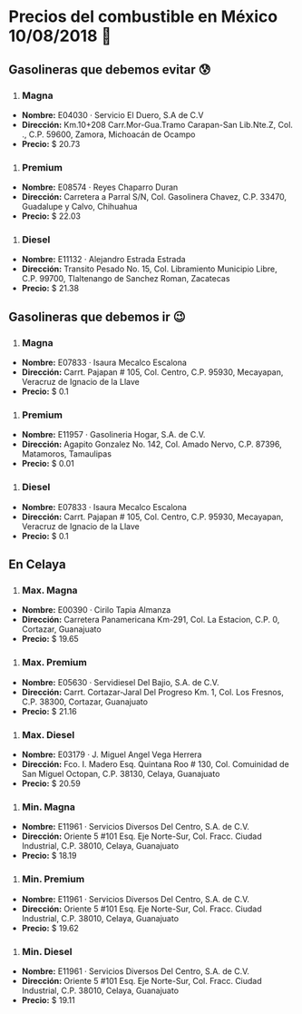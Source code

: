 # Precios del combustible en México 10/08/2018 :car:

## Gasolineras que debemos evitar :cold_sweat:
1. ### Magna
  * **Nombre:** E04030 · Servicio El Duero, S.A de C.V
  * **Dirección:** Km.10+208 Carr.Mor-Gua.Tramo Carapan-San Lib.Nte.Z, Col. ., C.P. 59600, Zamora, Michoacán de Ocampo
  * **Precio:** $ 20.73

1. ### Premium
  * **Nombre:** E08574 · Reyes Chaparro Duran
  * **Dirección:** Carretera a Parral S/N, Col. Gasolinera Chavez, C.P. 33470, Guadalupe y Calvo, Chihuahua
  * **Precio:** $ 22.03

1. ### Diesel
  * **Nombre:** E11132 · Alejandro Estrada Estrada
  * **Dirección:** Transito Pesado No. 15, Col. Libramiento Municipio Libre, C.P. 99700, Tlaltenango de Sanchez Roman, Zacatecas
  * **Precio:** $ 21.38


## Gasolineras que debemos ir :wink:
1. ### Magna
  * **Nombre:** E07833 · Isaura Mecalco Escalona
  * **Dirección:** Carrt. Pajapan # 105, Col. Centro, C.P. 95930, Mecayapan, Veracruz de Ignacio de la Llave
  * **Precio:** $ 0.1

1. ### Premium
  * **Nombre:** E11957 · Gasolineria Hogar, S.A. de C.V.
  * **Dirección:** Agapito Gonzalez No. 142, Col. Amado Nervo, C.P. 87396, Matamoros, Tamaulipas
  * **Precio:** $ 0.01

1. ### Diesel
  * **Nombre:** E07833 · Isaura Mecalco Escalona
  * **Dirección:** Carrt. Pajapan # 105, Col. Centro, C.P. 95930, Mecayapan, Veracruz de Ignacio de la Llave
  * **Precio:** $ 0.1


## En Celaya
1. ### Max. Magna
  * **Nombre:** E00390 · Cirilo Tapia Almanza
  * **Dirección:** Carretera Panamericana Km-291, Col. La Estacion, C.P. 0, Cortazar, Guanajuato
  * **Precio:** $ 19.65

1. ### Max. Premium
  * **Nombre:** E05630 · Servidiesel Del Bajio, S.A. de C.V.
  * **Dirección:** Carrt. Cortazar-Jaral Del Progreso Km. 1, Col. Los Fresnos, C.P. 38300, Cortazar, Guanajuato
  * **Precio:** $ 21.16

1. ### Max. Diesel
  * **Nombre:** E03179 · J. Miguel Angel Vega Herrera
  * **Dirección:** Fco. I. Madero Esq. Quintana Roo # 130, Col. Comuinidad de San Miguel Octopan, C.P. 38130, Celaya, Guanajuato
  * **Precio:** $ 20.59

1. ### Min. Magna
  * **Nombre:** E11961 · Servicios Diversos Del Centro, S.A. de C.V.
  * **Dirección:** Oriente 5 #101 Esq. Eje Norte-Sur, Col. Fracc. Ciudad Industrial, C.P. 38010, Celaya, Guanajuato
  * **Precio:** $ 18.19

1. ### Min. Premium
  * **Nombre:** E11961 · Servicios Diversos Del Centro, S.A. de C.V.
  * **Dirección:** Oriente 5 #101 Esq. Eje Norte-Sur, Col. Fracc. Ciudad Industrial, C.P. 38010, Celaya, Guanajuato
  * **Precio:** $ 19.62

1. ### Min. Diesel
  * **Nombre:** E11961 · Servicios Diversos Del Centro, S.A. de C.V.
  * **Dirección:** Oriente 5 #101 Esq. Eje Norte-Sur, Col. Fracc. Ciudad Industrial, C.P. 38010, Celaya, Guanajuato
  * **Precio:** $ 19.11